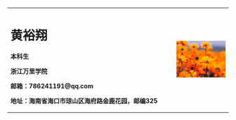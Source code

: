 <table border="0">
  <tr>
    <td width="75%">
      <h1>黄裕翔</h1>
      <p><b>本科生</b></p>
      <p><b>浙江万里学院</b></p>
      <p><b>邮箱：786241191@qq.com</b></p>
      <p><b>地址：海南省海口市琼山区海府路金鹿花园，邮编325</b></p>
    </td>
    <td width="25%">
      <img src="/欢迎扫描.jpg" width="100%">      
    </td>
  </tr>
</table>

